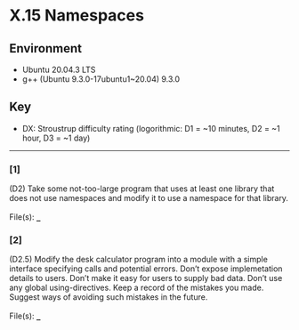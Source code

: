 # X.15 Namespaces

## Environment
- Ubuntu 20.04.3 LTS
- g++ (Ubuntu 9.3.0-17ubuntu1~20.04) 9.3.0

## Key
- DX: Stroustrup difficulty rating (logorithmic: D1 = ~10 minutes, D2 = ~1 hour, D3 = ~1 day)

---

### \[1\]
(D2) Take some not-too-large program that uses at least one library that does not use namespaces and modify it to use a namespace for that library.\
\
File(s): [`_`](./)

### \[2\]
(D2.5) Modify the desk calculator program into a module with a simple interface specifying calls and potential errors. Don’t expose implemetation details to users. Don’t make it easy for users to supply bad data. Don’t use any global using-directives. Keep a record of the mistakes you made. Suggest ways of avoiding such mistakes in the future.\
\
File(s): [`_`](./)
